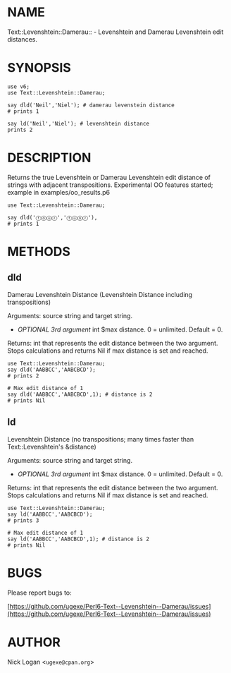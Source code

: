 # NAME

Text::Levenshtein::Damerau:: - Levenshtein and Damerau Levenshtein edit distances.

# SYNOPSIS

    use v6;
    use Text::Levenshtein::Damerau;

    say dld('Neil','Niel'); # damerau levenstein distance
    # prints 1

    say ld('Neil','Niel'); # levenshtein distance
    prints 2

# DESCRIPTION

Returns the true Levenshtein or Damerau Levenshtein edit distance of strings with adjacent transpositions. Experimental OO features started; example in examples/oo_results.p6

    use Text::Levenshtein::Damerau;

    say dld('ⓕⓞⓤⓡ','ⓕⓤⓞⓡ'), 
    # prints 1

# METHODS

## dld

Damerau Levenshtein Distance (Levenshtein Distance including transpositions)

Arguments: source string and target string.

- _OPTIONAL 3rd argument_ int $max distance. 0 = unlimited. Default = 0.

Returns: int that represents the edit distance between the two argument. Stops calculations and returns Nil if max distance is set and reached.


    use Text::Levenshtein::Damerau;
    say dld('AABBCC','AABCBCD');
    # prints 2

    # Max edit distance of 1
    say dld('AABBCC','AABCBCD',1); # distance is 2
    # prints Nil

## ld

Levenshtein Distance (no transpositions; many times faster than Text::Levenshtein's &distance)

Arguments: source string and target string.

- _OPTIONAL 3rd argument_ int $max distance. 0 = unlimited. Default = 0. 

Returns: int that represents the edit distance between the two argument. Stops calculations and returns Nil if max distance is set and reached.

    use Text::Levenshtein::Damerau;
    say ld('AABBCC','AABCBCD');
    # prints 3

    # Max edit distance of 1
    say ld('AABBCC','AABCBCD',1); # distance is 2
    # prints Nil

# BUGS

Please report bugs to:

[https://github.com/ugexe/Perl6-Text--Levenshtein--Damerau/issues](https://github.com/ugexe/Perl6-Text--Levenshtein--Damerau/issues)

# AUTHOR

Nick Logan <`ugexe@cpan.org`\>
